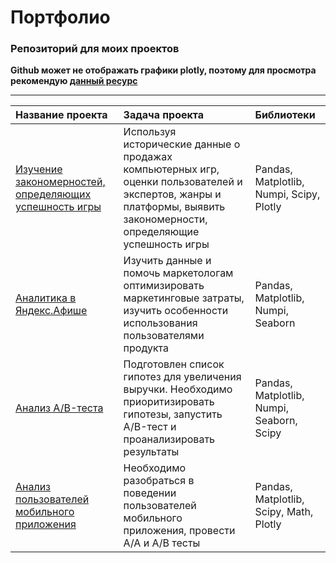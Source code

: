 # Портфолио

### Репозиторий для моих проектов  

**Github может не отображать графики plotly, поэтому для просмотра рекомендую [данный ресурс](https://nbviewer.jupyter.org/)**

----------------------------------------------

| Название проекта | Задача проекта | Библиотеки |
| :---------------- | :------------------ | :------------------------- |
| [Изучение закономерностей, определяющих успешность игры](https://github.com/Go-ze/portfolio/tree/master/success_of_games)| Используя исторические данные о продажах компьютерных игр, оценки пользователей и экспертов, жанры и платформы, выявить закономерности, определяющие успешность игры | Pandas, Matplotlib, Numpi, Scipy, Plotly |
| [Аналитика в Яндекс.Афише](https://github.com/Go-ze/portfolio/tree/master/Yandex_Afisha)| Изучить данные и помочь маркетологам оптимизировать маркетинговые затраты, изучить особенности использования пользователями продукта | Pandas, Matplotlib, Numpi, Seaborn |
| [Анализ A/B-теста](https://github.com/Go-ze/portfolio/tree/master/A-B_test)| Подготовлен список гипотез для увеличения выручки. Необходимо приоритизировать гипотезы, запустить A/B-тест и проанализировать результаты | Pandas, Matplotlib, Numpi, Seaborn, Scipy |
| [Анализ пользователей мобильного приложения](https://github.com/Go-ze/portfolio/tree/master/mobile_app)| Необходимо разобраться в поведении пользователей мобильного приложения, провести A/A и A/B тесты | Pandas, Matplotlib, Scipy, Math, Plotly|
